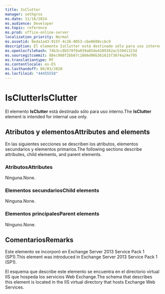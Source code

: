 ```yaml
---
title: IsClutter
manager: sethgros
ms.date: 11/16/2014
ms.audience: Developer
ms.topic: reference
ms.prod: office-online-server
localization_priority: Normal
ms.assetid: 0eda1a43-915f-4c26-8053-cbe8608ccbc9
description: El elemento IsClutter está destinado sólo para uso interno.
ms.openlocfilehash: 74b3cc8b570f0a039a85de4289362ac53941323d
ms.sourcegitcommit: 88ec988f2bb67c1866d06b361615f3674a24e795
ms.translationtype: MT
ms.contentlocale: es-ES
ms.lasthandoff: 06/03/2020
ms.locfileid: "44455558"
---
```

# <a name="isclutter"></a><span data-ttu-id="1bb51-103">IsClutter</span><span class="sxs-lookup"><span data-stu-id="1bb51-103">IsClutter</span></span>

<span data-ttu-id="1bb51-104">El elemento **IsClutter** está destinado sólo para uso interno.</span><span class="sxs-lookup"><span data-stu-id="1bb51-104">The **IsClutter** element is intended for internal use only.</span></span> 

## <a name="attributes-and-elements"></a><span data-ttu-id="1bb51-105">Atributos y elementos</span><span class="sxs-lookup"><span data-stu-id="1bb51-105">Attributes and elements</span></span>

<span data-ttu-id="1bb51-106">En las siguientes secciones se describen los atributos, elementos secundarios y elementos primarios.</span><span class="sxs-lookup"><span data-stu-id="1bb51-106">The following sections describe attributes, child elements, and parent elements.</span></span>
  
### <a name="attributes"></a><span data-ttu-id="1bb51-107">Atributos</span><span class="sxs-lookup"><span data-stu-id="1bb51-107">Attributes</span></span>

<span data-ttu-id="1bb51-108">Ninguna.</span><span class="sxs-lookup"><span data-stu-id="1bb51-108">None.</span></span>
  
### <a name="child-elements"></a><span data-ttu-id="1bb51-109">Elementos secundarios</span><span class="sxs-lookup"><span data-stu-id="1bb51-109">Child elements</span></span>

<span data-ttu-id="1bb51-110">Ninguna.</span><span class="sxs-lookup"><span data-stu-id="1bb51-110">None.</span></span>
  
### <a name="parent-elements"></a><span data-ttu-id="1bb51-111">Elementos principales</span><span class="sxs-lookup"><span data-stu-id="1bb51-111">Parent elements</span></span>

<span data-ttu-id="1bb51-112">Ninguno.</span><span class="sxs-lookup"><span data-stu-id="1bb51-112">None.</span></span>
  
## <a name="remarks"></a><span data-ttu-id="1bb51-113">Comentarios</span><span class="sxs-lookup"><span data-stu-id="1bb51-113">Remarks</span></span>

<span data-ttu-id="1bb51-114">Este elemento se incorporó en Exchange Server 2013 Service Pack 1 (SP1).</span><span class="sxs-lookup"><span data-stu-id="1bb51-114">This element was introduced in Exchange Server 2013 Service Pack 1 (SP1).</span></span>
  
<span data-ttu-id="1bb51-115">El esquema que describe este elemento se encuentra en el directorio virtual IIS que hospeda los servicios Web Exchange.</span><span class="sxs-lookup"><span data-stu-id="1bb51-115">The schema that describes this element is located in the IIS virtual directory that hosts Exchange Web Services.</span></span>
  

